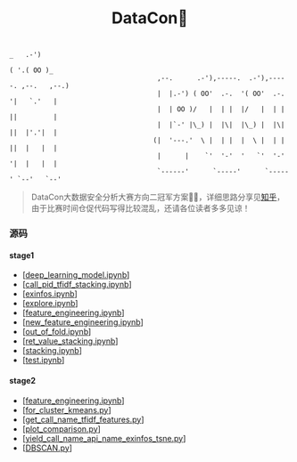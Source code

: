 # <p align="center">DataCon:beers:</p>

```shell
                                                                        _   .-')
                                                                       ( '.( OO )_
                                     ,--.      .-'),-----.  .-'),-----. ,--.   ,--.)
                                     |  |.-') ( OO'  .-.  '( OO'  .-.  '|   `.'   |
                                     |  | OO )/   |  | |  |/   |  | |  ||         |
                                     |  |`-' |\_) |  |\|  |\_) |  |\|  ||  |'.'|  |
                                    (|  '---.'  \ |  | |  |  \ |  | |  ||  |   |  |
                                     |      |    `'  '-'  '   `'  '-'  '|  |   |  |
                                     `------'      `-----'      `-----' `--'   `--'
```
> DataCon大数据安全分析大赛方向二冠军方案:rose::rose:，详细思路分享见[知乎](https://zhuanlan.zhihu.com/p/64252076)，由于比赛时间仓促代码写得比较混乱，还请各位读者多多见谅！

### 源码

#### stage1

- [[deep_learning_model.ipynb](https://nbviewer.jupyter.org/github/yhangf/DataCon/blob/master/code/stage1/deep_learning_model.ipynb)]
- [[call_pid_tfidf_stacking.ipynb](https://nbviewer.jupyter.org/github/yhangf/DataCon/blob/master/code/stage1/call_pid_tfidf_stacking.ipynb)]
- [[exinfos.ipynb](https://nbviewer.jupyter.org/github/yhangf/DataCon/blob/master/code/stage1/exinfos.ipynb)]
- [[explore.ipynb](https://nbviewer.jupyter.org/github/yhangf/DataCon/blob/master/code/stage1/explore.ipynb)]
- [[feature_engineering.ipynb](https://nbviewer.jupyter.org/github/yhangf/DataCon/blob/master/code/stage1/feature_engineering.ipynb)]
- [[new_feature_engineering.ipynb](https://nbviewer.jupyter.org/github/yhangf/DataCon/blob/master/code/stage1/new_feature_engineering.ipynb)]
- [[out_of_fold.ipynb](https://nbviewer.jupyter.org/github/yhangf/DataCon/blob/master/code/stage1/out_of_fold.ipynb)]
- [[ret_value_stacking.ipynb](https://nbviewer.jupyter.org/github/yhangf/DataCon/blob/master/code/stage1/ret_value_stacking.ipynb)]
- [[stacking.ipynb](https://nbviewer.jupyter.org/github/yhangf/DataCon/blob/master/code/stage1/stacking.ipynb)]
- [[test.ipynb](https://nbviewer.jupyter.org/github/yhangf/DataCon/blob/master/code/stage1/test.ipynb)]

#### stage2

- [[feature_engineering.ipynb](https://nbviewer.jupyter.org/github/yhangf/DataCon/blob/master/code/stage2/feature_engineering.ipynb)]
- [[for_cluster_kmeans.py](https://github.com/yhangf/DataCon/blob/master/code/stage2/for_cluster_kmeans.py)]
- [[get_call_name_tfidf_features.py](https://github.com/yhangf/DataCon/blob/master/code/stage2/get_call_name_tfidf_features.py)]
- [[plot_comparison.py](https://github.com/yhangf/DataCon/blob/master/code/stage2/plot_comparison.py)]
- [[yield_call_name_api_name_exinfos_tsne.py](https://github.com/yhangf/DataCon/blob/master/code/stage2/yield_call_name_api_name_exinfos_tsne.py)]
- [[DBSCAN.py](https://github.com/yhangf/DataCon/blob/master/code/stage2/DBSCAN.py)]

